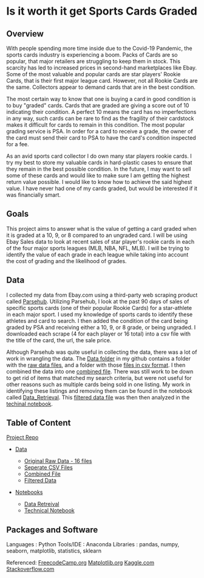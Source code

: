  # Is it worth it get Sports Cards Graded #


## Overview ##
With people spending more time inside due to the Covid-19 Pandemic, the sports cards industry is experiencing a boom. Packs of Cards are so popular, that major retailers are struggling to keep them in stock. This scarcity has led to increased prices in second-hand marketplaces like Ebay. Some of the most valuable and popular cards are star players' Rookie Cards, that is their first major league card. However, not all Rookie Cards are the same. Collectors appear to demand cards that are in the best condition. 

The most certain way to know that one is buying a card in good condition is to buy "graded" cards. Cards that are graded are giving a score out of 10 indicating their condition. A perfect 10 means the card has no imperfections in any way, such cards can be rare to find as the fragility of their cardstock makes it difficult for cards to remain in this condition. The most popular grading service is PSA. In order for a card to receive a grade, the owner of the card must send their card to PSA to have the card's condition inspected for a fee. 

As an avid sports card collector I do own many star players rookie cards. I try my best to store my valuable cards in hard-plastic cases to ensure that they remain in the best possible condition. In the future, I may want to sell some of these cards and would like to make sure I am getting the highest return value possible. I would like to know how to achieve the said highest value. I have never had one of my cards graded, but would be interested if it was financially smart. 

## Goals ##

This project aims to answer what is the value of getting a card graded when it is graded at a 10, 9, or 8 compared to an ungraded card. I will be using Ebay Sales data to look at recent sales of star player's rookie cards in each of the four major sports leagues (MLB, NBA, NFL, MLB). I will be trying to identify the value of each grade in each league while taking into account the cost of grading and the likelihood of grades.


## Data ##
I collected my data from Ebay.com using a third-party web scraping product called [Parsehub](https://www.parsehub.com/).
Utilizing Parsehub, I look at the past 90 days of sales of specific sports cards (one of their popular Rookie Cards) for a star-athlete in each major sport. I used my knowledge of sports cards to identify these athletes and card to search. I then added the condition of the card being graded by PSA and receiving either a 10, 9, or 8 grade, or being ungraded. I downloaded each scrape (4 for each player or 16 total) into a csv file with the title of the card, the url, the sale price.

Although Parsehub was quite useful in collecting the data, there was a lot of work in wrangling the data. The [Data folder](https://github.com/jaredfincke/FinalProject/tree/main/Data) in my github contains a folder with the [raw data files](https://github.com/jaredfincke/FinalProject/tree/main/Data/Original_Raw_Data), and a folder with those [files in csv format](https://github.com/jaredfincke/FinalProject/tree/main/Data/Seperate_CSV_Files). I then combined the data into one [combined file](https://github.com/jaredfincke/FinalProject/blob/main/Data/combined_csv.csv). There was still work to be down to get rid of items that matched my search criteria, but were not useful for other reasons such as multiple cards being sold in one listing. My work in identifying these listings and removing them can be found in the notebook called [Data_Retrieval](https://github.com/jaredfincke/FinalProject/blob/main/Notebooks/Data_Retrieval.ipynb). This [filtered data file](https://github.com/jaredfincke/FinalProject/blob/main/Data/Filtered_Data.csv) was then then analyzed in the [techinal notebook](https://github.com/jaredfincke/FinalProject/blob/main/Notebooks/Technical_Notebook.ipynb).

## Table of Content ##
[Project Repo](https://github.com/jaredfincke/FinalProject)
   - [Data](https://github.com/jaredfincke/FinalProject/tree/main/Data)
        - [Original Raw Data - 16 files](https://github.com/jaredfincke/FinalProject/tree/main/Data/Original_Raw_Data)
        - [Seperate CSV Files](https://github.com/jaredfincke/FinalProject/tree/main/Data/Seperate_CSV_Files)
        - [Combined File](https://github.com/jaredfincke/FinalProject/blob/main/Data/combined_csv.csv)
        - [Filtered Data](https://github.com/jaredfincke/FinalProject/blob/main/Data/Filtered_Data.csv)
    
   - [Notebooks](https://github.com/jaredfincke/FinalProject/tree/main/Notebooks)
        - [Data Retreival](https://github.com/jaredfincke/FinalProject/blob/main/Notebooks/Data_Retrieval.ipynb)
        - [Technical Notebook](https://github.com/jaredfincke/Project-1/blob/main/Notebooks/Technical%20Notebook.ipynb)

## Packages and Software ##
Languages : Python
Tools/IDE : Anaconda
Libraries : pandas, numpy, seaborn, matplotlib, statistics, sklearn

Referenced: 
[FreecodeCamp.org](https://www.freecodecamp.org/news/how-to-combine-multiple-csv-files-with-8-lines-of-code-265183e0854/)
[Matplotlib.org](https://matplotlib.org/stable/tutorials/introductory/pyplot.html)
[Kaggle.com](https://www.kaggle.com/pmarcelino/comprehensive-data-exploration-with-python)
[Stackoverflow.com](https://stackoverflow.com/questions/44469313/price-column-object-to-int-in-pandas)